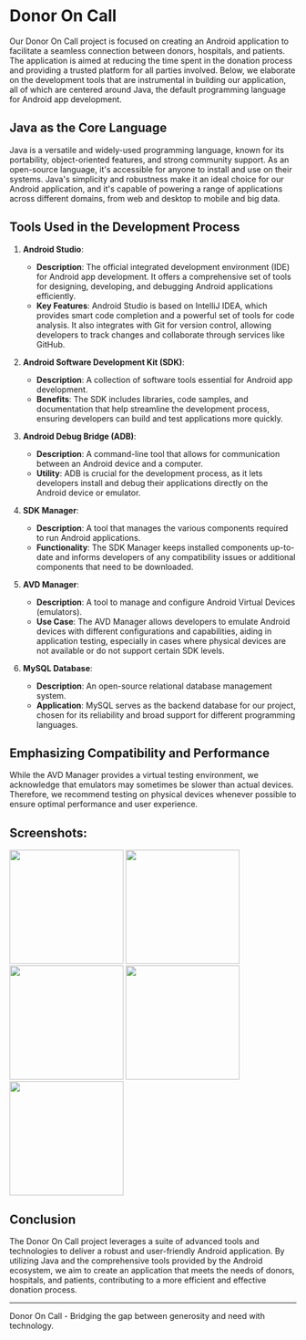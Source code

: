 # Donor On Call

Our Donor On Call project is focused on creating an Android application to facilitate a seamless connection between donors, hospitals, and patients. The application is aimed at reducing the time spent in the donation process and providing a trusted platform for all parties involved. Below, we elaborate on the development tools that are instrumental in building our application, all of which are centered around Java, the default programming language for Android app development.

## Java as the Core Language

Java is a versatile and widely-used programming language, known for its portability, object-oriented features, and strong community support. As an open-source language, it's accessible for anyone to install and use on their systems. Java's simplicity and robustness make it an ideal choice for our Android application, and it's capable of powering a range of applications across different domains, from web and desktop to mobile and big data.

## Tools Used in the Development Process

1. **Android Studio**:
   - **Description**: The official integrated development environment (IDE) for Android app development. It offers a comprehensive set of tools for designing, developing, and debugging Android applications efficiently.
   - **Key Features**: Android Studio is based on IntelliJ IDEA, which provides smart code completion and a powerful set of tools for code analysis. It also integrates with Git for version control, allowing developers to track changes and collaborate through services like GitHub.

2. **Android Software Development Kit (SDK)**:
   - **Description**: A collection of software tools essential for Android app development.
   - **Benefits**: The SDK includes libraries, code samples, and documentation that help streamline the development process, ensuring developers can build and test applications more quickly.

3. **Android Debug Bridge (ADB)**:
   - **Description**: A command-line tool that allows for communication between an Android device and a computer.
   - **Utility**: ADB is crucial for the development process, as it lets developers install and debug their applications directly on the Android device or emulator.

4. **SDK Manager**:
   - **Description**: A tool that manages the various components required to run Android applications.
   - **Functionality**: The SDK Manager keeps installed components up-to-date and informs developers of any compatibility issues or additional components that need to be downloaded.

5. **AVD Manager**:
   - **Description**: A tool to manage and configure Android Virtual Devices (emulators).
   - **Use Case**: The AVD Manager allows developers to emulate Android devices with different configurations and capabilities, aiding in application testing, especially in cases where physical devices are not available or do not support certain SDK levels.

6. **MySQL Database**:
   - **Description**: An open-source relational database management system.
   - **Application**: MySQL serves as the backend database for our project, chosen for its reliability and broad support for different programming languages.

## Emphasizing Compatibility and Performance

While the AVD Manager provides a virtual testing environment, we acknowledge that emulators may sometimes be slower than actual devices. Therefore, we recommend testing on physical devices whenever possible to ensure optimal performance and user experience.
## Screenshots:

<img src="https://github.com/Afrah-saleh/Doner_On_Call/assets/62013951/7666f1bd-d584-47b8-8390-a35102c7136e" width="200" />

<img src="https://github.com/Afrah-saleh/Doner_On_Call/assets/62013951/b5c49c72-9c37-496d-8be8-0a6d94d62e57" width="200" />
<img src="https://github.com/Afrah-saleh/Doner_On_Call/assets/62013951/7b7f65d2-d6e2-48ec-9cfe-6ee99507d03b" width="200" />
<img src="https://github.com/Afrah-saleh/Doner_On_Call/assets/62013951/babc1258-2d58-4e00-8471-bf5f95e1d484" width="200" />
<img src="https://github.com/Afrah-saleh/Doner_On_Call/assets/62013951/3d62fc71-5389-4de4-b731-422bad4197d3" width="200" />

## Conclusion



The Donor On Call project leverages a suite of advanced tools and technologies to deliver a robust and user-friendly Android application. By utilizing Java and the comprehensive tools provided by the Android ecosystem, we aim to create an application that meets the needs of donors, hospitals, and patients, contributing to a more efficient and effective donation process.

---

Donor On Call - Bridging the gap between generosity and need with technology.
